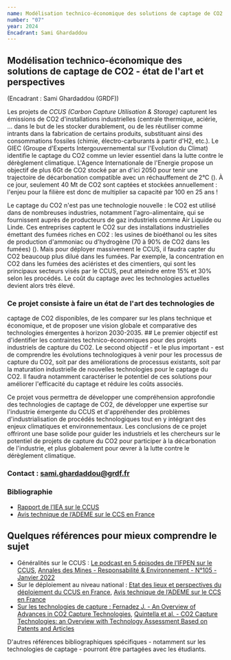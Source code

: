 ```yaml
---
name: Modélisation technico-économique des solutions de captage de CO2 - état de l'art et perspectives
number: "07"
year: 2024
Encadrant: Sami Ghardaddou
---
```


## Modélisation technico-économique des solutions de captage de CO2 - état de l'art et perspectives


(Encadrant : Sami Ghardaddou (GRDF))

Les projets de *CCUS (Carbon Capture Utilisation & Storage)* capturent
les émissions de CO2 d'installations industrielles (centrale thermique,
aciérie, ... dans le but de les stocker durablement, ou de les
réutiliser comme intrants dans la fabrication de certains produits,
substituant ainsi des consommations fossiles (chimie, électro-carburants
à partir d'H2, etc.). Le GIEC (Groupe d\'Experts Intergouvernemental sur
l\'Evolution du Climat) identifie le captage du CO2 comme un levier
essentiel dans la lutte contre le dérèglement climatique. L'Agence
Internationale de l'Energie propose un objectif de plus 6Gt de CO2
stocké par an d'ici 2050 pour tenir une trajectoire de décarbonation
compatible avec un réchauffement de 2°C (). À ce jour, seulement 40 Mt
de CO2 sont captées et stockées annuellement : l'enjeu pour la filière
est donc de multiplier sa capacité par 100 en 25 ans !

Le captage du CO2 n'est pas une technologie nouvelle : le CO2 est
utilisé dans de nombreuses industries, notamment l'agro-alimentaire, qui
se fournissent auprès de producteurs de gaz industriels comme Air
Liquide ou Linde. Ces entreprises captent le CO2 sur des installations
industrielles émettant des fumées riches en CO2 : les usines de
bioéthanol ou les sites de production d'ammoniac ou d'hydrogène (70 à
90% de CO2 dans les fumées) (). Mais pour déployer massivement le CCUS,
il faudra capter du CO2 beaucoup plus dilué dans les fumées. Par
exemple, la concentration en CO2 dans les fumées des aciéristes et des
cimentiers, qui sont les principaux secteurs visés par le CCUS, peut
atteindre entre 15% et 30% selon les procédés. Le coût du captage avec
les technologies actuelles devient alors très élevé.

### Ce projet consiste à faire un état de l'art des technologies de
captage de CO2 disponibles, de les comparer sur les plans technique et
économique, et de proposer une vision globale et comparative des
technologies émergentes à horizon 2030-2035. ## Le premier objectif est
d'identifier les contraintes technico-économiques pour des projets
industriels de capture du CO2. Le second objectif - et le plus
important - est de comprendre les évolutions technologiques à venir pour
les processus de capture du CO2, soit par des améliorations de processus
existants, soit par la maturation industrielle de nouvelles technologies
pour le captage du CO2. Il faudra notamment caractériser le potentiel de
ces solutions pour améliorer l'efficacité du captage et réduire les
coûts associés.

Ce projet vous permettra de développer une compréhension approfondie des
technologies de captage de CO2, de développer une expertise sur
l'industrie émergente du CCUS et d'appréhender des problèmes
d'industrialisation de procédés technologiques tout en y intégrant des
enjeux climatiques et environnementaux. Les conclusions de ce projet
offriront une base solide pour guider les industriels et les chercheurs
sur le potentiel de projets de capture du CO2 pour participer à la
décarbonation de l'industrie, et plus globalement pour œvrer à la lutte
contre le dérèglement climatique.

### Contact : sami.ghardaddou@grdf.fr

### Bibliographie

- [Rapport de l’IEA sur le CCUS](https://www.iea.org/reports/ccus)
- [Avis technique de l’ADEME sur le CCS en France](https://librairie.ademe.fr/changement-climatique-et-energie/81-captage-et-stockage-geologique-de-co2-csc-en-france.html)


## Quelques références pour mieux comprendre le sujet

-   Généralités sur le CCUS : [Le podcast en 5 épisodes de l’IFPEN sur le CCUS](https://www.ifpenergiesnouvelles.fr/article/ccus-transition-ecologique-podcast-1-definition-et-enjeux), [Annales des Mines - Responsabilité & Environnement - N°105 - Janvier 2022](https://www.annales.org/re/2022/re_105_janvier_2022.pdf)
-   Sur le déploiement au niveau national : [Etat des lieux et perspectives du déploiement du CCUS en France](https://www.entreprises.gouv.fr/files/files/industrie/etat-des-lieux-et-perspectives-de-deploiement-du-ccus-en-france.pdf), [Avis technique de l’ADEME sur le CCS en France](https://librairie.ademe.fr/changement-climatique-et-energie/81-captage-et-stockage-geologique-de-co2-csc-en-france.html)
-   [Sur les technologies de capture : Fernadez J. - An Overview of Advances in CO2 Capture Technologies](https://doi.org/10.3390/en16031413),
[Quintella et al. - CO2 Capture Technologies: an Overview with Technology Assessment Based on Patents and Articles](https://pdf.sciencedirectassets.com/277910/1-s2.0-S1876610211X00036/1-s2.0-S1876610211002840/main.pdf?X-Amz-Security-Token=IQoJb3JpZ2luX2VjEFAaCXVzLWVhc3QtMSJHMEUCIQD6kljF2Yt2Dy7y7wF%2B%2BcNWpgeKAk7zDVCtSvT8%2FXgYMgIgQiA1G8WAthV1%2Feo6tNaDC%2FFgcsNJ6%2BiXzMWTsMJWdZIqsgUIWRAFGgwwNTkwMDM1NDY4NjUiDPrdxKsJvww3EuFMESqPBTNb1TeBHGCIuvoFQQGyFvj46oGDyO7GK8PidY9jT1geWZCsaxBNj0WXjykJPNKDFgNBZQfA1GfgYwlSYtX1SSXMjHkfZxph4ofapy069RgTCioBEvzgNhQOhD2vcA5zCocmPzzknwOV6OA74sMYumOL9%2FniG%2BygytZh0oEdj7TnEe156IBvqaowVgtgdO4Eqt8X0UFICdRnX5yLjkjb%2F7er5H1d9E4Lko7NeSOdo1aLLozjk1vzpbRHCNYl8ZvffDGZoswes9KPaRguRYjWGUbXnajVkI1QLfOIjGw%2B9lcLWVXdTvytBszAKAdKxgbPIaAabZYTJM5jGcz6LeFziBbU32UFkIvZYTycrchaUx91dyqoFTzf5JM1mNZv4lfAnb0bVQPjR5mmAyuueZCjN8Y%2FLBID6DGxcH0gdARVGHP3FBwi3CxZg0eJplTH%2BAhX%2B2Kg3zOGHO%2BcvtpkSd0wNAqFQaNa6jG94UA%2FPuJ11Teftv%2F9GhIV6xRXvZihay%2BaLnLZyvqfoH1us27PjiOAHmZdTsAT8Frvfa30Vrpe6mPcmVfGQ30IJuOI%2FdFvTnXUGZJbXOcub%2FfzxH1wf1zusehQcISbVNNBM9UGS%2F6cSnjXhGwVjueGW5904XBAVP77fu5gn2ECkDlYjE7LM9erSBSitbJn53X%2BFDtgGrx57Vb31mmi7T7qZLtI6zFeWryJTDdAy3oGK9IBLxaPOfAsRWcjIfCiopE0zvfzg7D2phUUrrkFN%2BvAQnNPEWOx2aGHbgCjeH6trUj9mpH3ODKALWmvmMYsBLNSGiq4l9LMdoWbMEgDLCsqu1Q7lnQFr9sYc6kkgMC9RoZ59GyXamK9iJFXeQmzmLIRH21l2Fh7%2BhAw54qRtgY6sQHyzYd%2Br8UKFPDrmOdiwEqrCgrtBHap3nfMyC4oIe0IrAq1Ih8kNy18s913sPohOgdM7%2B1Xbdz5TEvfTsweGdxQE%2FW0SgsGYa4OsT%2BNuiV5dyE5%2FtzbndjXyPtGsCP0KyhXsgo10spO9dahJcXSSjhi4NdnrZz%2BfamPJvzbv7%2FO2nCLA7yVgMp8jzNgEF5%2BD%2BSuk57Rhk8OUrm7YVnqeRlvgNzF2l5eoT%2BvdAYuzVO38i4%3D&X-Amz-Algorithm=AWS4-HMAC-SHA256&X-Amz-Date=20240820T082443Z&X-Amz-SignedHeaders=host&X-Amz-Expires=300&X-Amz-Credential=ASIAQ3PHCVTYSLADYZEP%2F20240820%2Fus-east-1%2Fs3%2Faws4_request&X-Amz-Signature=b142e601141920eb3c2b4a1cd2173e1edfe0eea9ae780bba683f936ae593abf8&hash=5c99e46efe6fb07ce91e2329da63b491ad690da86e9ab09e78c420328ea59f7a&host=68042c943591013ac2b2430a89b270f6af2c76d8dfd086a07176afe7c76c2c61&pii=S1876610211002840&tid=spdf-73330ed5-766c-4aae-8e38-5b3e8f27b4b1&sid=8188057567cec640a62a06333b09a2045c1dgxrqb&type=client&tsoh=d3d3LnNjaWVuY2VkaXJlY3QuY29t&ua=00115702555701065756&rr=8b60fd150c02d085&cc=fr)

D'autres références bibliographiques spécifiques - notamment sur les
technologies de captage - pourront être partagées avec les étudiants.
